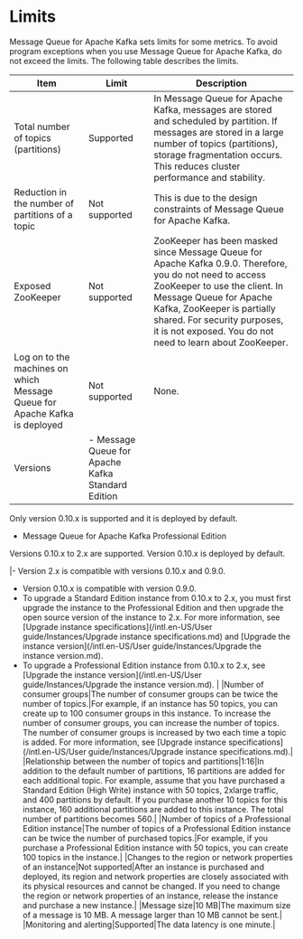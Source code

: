# Limits

Message Queue for Apache Kafka sets limits for some metrics. To avoid program exceptions when you use Message Queue for Apache Kafka, do not exceed the limits. The following table describes the limits.

|Item|Limit|Description|
|----|-----|-----------|
|Total number of topics \(partitions\)|Supported|In Message Queue for Apache Kafka, messages are stored and scheduled by partition. If messages are stored in a large number of topics \(partitions\), storage fragmentation occurs. This reduces cluster performance and stability.|
|Reduction in the number of partitions of a topic|Not supported|This is due to the design constraints of Message Queue for Apache Kafka.|
|Exposed ZooKeeper|Not supported|ZooKeeper has been masked since Message Queue for Apache Kafka 0.9.0. Therefore, you do not need to access ZooKeeper to use the client. In Message Queue for Apache Kafka, ZooKeeper is partially shared. For security purposes, it is not exposed. You do not need to learn about ZooKeeper.|
|Log on to the machines on which Message Queue for Apache Kafka is deployed|Not supported|None.|
|Versions|-   Message Queue for Apache Kafka Standard Edition

Only version 0.10.x is supported and it is deployed by default.

-   Message Queue for Apache Kafka Professional Edition

Versions 0.10.x to 2.x are supported. Version 0.10.x is deployed by default.


|-   Version 2.x is compatible with versions 0.10.x and 0.9.0.
-   Version 0.10.x is compatible with version 0.9.0.
-   To upgrade a Standard Edition instance from 0.10.x to 2.x, you must first upgrade the instance to the Professional Edition and then upgrade the open source version of the instance to 2.x. For more information, see [Upgrade instance specifications](/intl.en-US/User guide/Instances/Upgrade instance specifications.md) and [Upgrade the instance version](/intl.en-US/User guide/Instances/Upgrade the instance version.md).
-   To upgrade a Professional Edition instance from 0.10.x to 2.x, see [Upgrade the instance version](/intl.en-US/User guide/Instances/Upgrade the instance version.md). |
|Number of consumer groups|The number of consumer groups can be twice the number of topics.|For example, if an instance has 50 topics, you can create up to 100 consumer groups in this instance. To increase the number of consumer groups, you can increase the number of topics. The number of consumer groups is increased by two each time a topic is added. For more information, see [Upgrade instance specifications](/intl.en-US/User guide/Instances/Upgrade instance specifications.md).|
|Relationship between the number of topics and partitions|1:16|In addition to the default number of partitions, 16 partitions are added for each additional topic. For example, assume that you have purchased a Standard Edition \(High Write\) instance with 50 topics, 2xlarge traffic, and 400 partitions by default. If you purchase another 10 topics for this instance, 160 additional partitions are added to this instance. The total number of partitions becomes 560.|
|Number of topics of a Professional Edition instance|The number of topics of a Professional Edition instance can be twice the number of purchased topics.|For example, if you purchase a Professional Edition instance with 50 topics, you can create 100 topics in the instance.|
|Changes to the region or network properties of an instance|Not supported|After an instance is purchased and deployed, its region and network properties are closely associated with its physical resources and cannot be changed. If you need to change the region or network properties of an instance, release the instance and purchase a new instance.|
|Message size|10 MB|The maximum size of a message is 10 MB. A message larger than 10 MB cannot be sent.|
|Monitoring and alerting|Supported|The data latency is one minute.|


